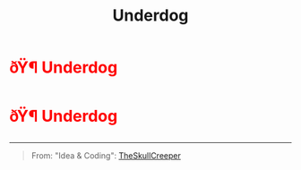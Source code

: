 ﻿---
lang: en-US
title: Underdog
prev: Trapster
next: Witch
---
# <font color="red">ðŸ¶ <b>Underdog</b></font> <Badge text="Killing" type="tip" vertical="middle"/>
# <font color="red">ðŸ¶ <b>Underdog</b></font> <Badge text="Killing" type="tip" vertical="middle"/>
---

> From: "Idea & Coding": [TheSkullCreeper](https://github.com/Loonie-Toons)

